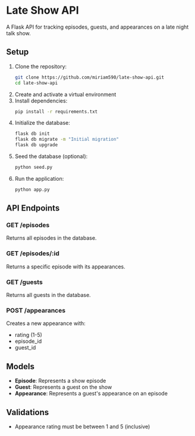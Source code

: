 # Late Show API

A Flask API for tracking episodes, guests, and appearances on a late night talk show.

## Setup

1. Clone the repository:
   ```bash
   git clone https://github.com/miriam590/late-show-api.git
   cd late-show-api
   ```
2. Create and activate a virtual environment
3. Install dependencies:
   ```bash
   pip install -r requirements.txt
   ```
4. Initialize the database:
   ```bash
   flask db init
   flask db migrate -m "Initial migration"
   flask db upgrade
   ```
5. Seed the database (optional):
   ```bash
   python seed.py
   ```
6. Run the application:
   ```bash
   python app.py
   ```

## API Endpoints

### GET /episodes
Returns all episodes in the database.

### GET /episodes/:id
Returns a specific episode with its appearances.

### GET /guests
Returns all guests in the database.

### POST /appearances
Creates a new appearance with:
- rating (1-5)
- episode_id
- guest_id

## Models

- **Episode**: Represents a show episode
- **Guest**: Represents a guest on the show
- **Appearance**: Represents a guest's appearance on an episode

## Validations

- Appearance rating must be between 1 and 5 (inclusive)

